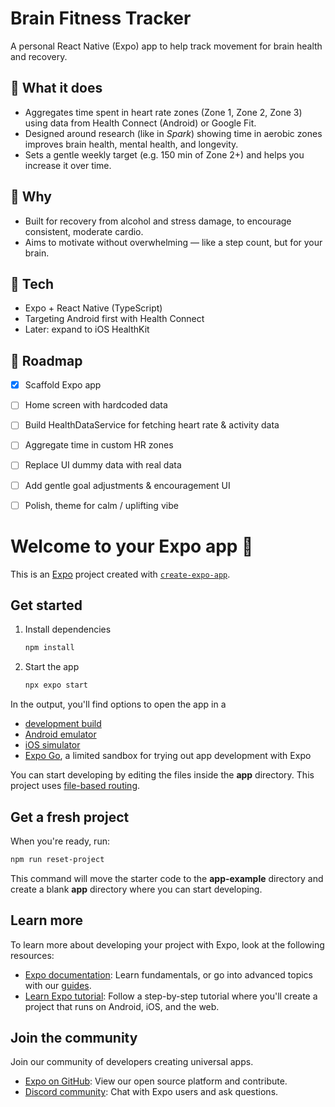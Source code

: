 # Brain Fitness Tracker

A personal React Native (Expo) app to help track movement for brain health and recovery.

## 🎯 What it does
- Aggregates time spent in heart rate zones (Zone 1, Zone 2, Zone 3) using data from Health Connect (Android) or Google Fit.
- Designed around research (like in *Spark*) showing time in aerobic zones improves brain health, mental health, and longevity.
- Sets a gentle weekly target (e.g. 150 min of Zone 2+) and helps you increase it over time.

## 🌿 Why
- Built for recovery from alcohol and stress damage, to encourage consistent, moderate cardio.
- Aims to motivate without overwhelming — like a step count, but for your brain.

## 🚀 Tech
- Expo + React Native (TypeScript)
- Targeting Android first with Health Connect
- Later: expand to iOS HealthKit

## 📅 Roadmap
- [x] Scaffold Expo app
- [ ] Home screen with hardcoded data
- [ ] Build HealthDataService for fetching heart rate & activity data
- [ ] Aggregate time in custom HR zones
- [ ] Replace UI dummy data with real data
- [ ] Add gentle goal adjustments & encouragement UI
- [ ] Polish, theme for calm / uplifting vibe





# Welcome to your Expo app 👋

This is an [Expo](https://expo.dev) project created with [`create-expo-app`](https://www.npmjs.com/package/create-expo-app).

## Get started

1. Install dependencies

   ```bash
   npm install
   ```

2. Start the app

   ```bash
   npx expo start
   ```

In the output, you'll find options to open the app in a

- [development build](https://docs.expo.dev/develop/development-builds/introduction/)
- [Android emulator](https://docs.expo.dev/workflow/android-studio-emulator/)
- [iOS simulator](https://docs.expo.dev/workflow/ios-simulator/)
- [Expo Go](https://expo.dev/go), a limited sandbox for trying out app development with Expo

You can start developing by editing the files inside the **app** directory. This project uses [file-based routing](https://docs.expo.dev/router/introduction).

## Get a fresh project

When you're ready, run:

```bash
npm run reset-project
```

This command will move the starter code to the **app-example** directory and create a blank **app** directory where you can start developing.

## Learn more

To learn more about developing your project with Expo, look at the following resources:

- [Expo documentation](https://docs.expo.dev/): Learn fundamentals, or go into advanced topics with our [guides](https://docs.expo.dev/guides).
- [Learn Expo tutorial](https://docs.expo.dev/tutorial/introduction/): Follow a step-by-step tutorial where you'll create a project that runs on Android, iOS, and the web.

## Join the community

Join our community of developers creating universal apps.

- [Expo on GitHub](https://github.com/expo/expo): View our open source platform and contribute.
- [Discord community](https://chat.expo.dev): Chat with Expo users and ask questions.
